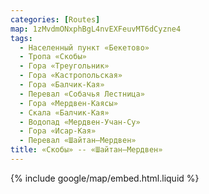 ```yaml
---
categories: [Routes]
map: 1zMvdmONxphBgL4nvEXFeuvMT6dCyzne4
tags:
  - Населенный пункт «Бекетово»
  - Тропа «Скобы»
  - Гора «Треугольник»
  - Гора «Кастропольская»
  - Гора «Балчик-Кая»
  - Перевал «Собачья Лестница»
  - Гора «Мердвен-Каясы»
  - Скала «Балчик-Кая»
  - Водопад «Мердвен-Учан-Су»
  - Гора «Исар-Кая»
  - Перевал «Шайтан–Мердвен»
title: «Скобы» -- «Шайтан–Мердвен»
---
```


{% include google/map/embed.html.liquid %}
